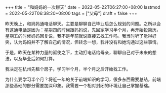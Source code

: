 +++
title = "和妈妈的一次聊天"
date = 2022-05-22T06:27:00+08:00
lastmod = 2022-05-22T06:38:20+08:00
tags = ["父母"]
draft = false
+++

昨天晚上，和妈妈通电话聊天。主要是聊聊自己毕业后怎么规划的问题。之所以会有这通电话是因为：星期四的时候跟妈妈说，先回家学习半个月，再开始投简历。星期五的时候妈妈回复说，我不是年前就说直接去找工作吗。我当时听了觉得好笑，认为妈妈并不了解自己的情况，但转念一想，我并没有和她沟通过这些事情。

于是，昨天在某种力量的驱使之下，主动打电话给母亲，聊聊自己对于未来的想法，以及毕业后如何打算。

我决定在杭州先租个房子，学习半个月，半个月之后开始找工作。

为什么要学习半个月？将近一年的关于前端知识的学习，很多东西需要总结，前端那些基础的部分需要加深印象。我需要一个相对封闭的环境让自己掌握基础。

